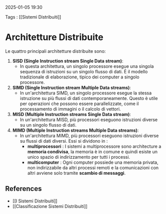 2025-01-05 19:30

Tags : [[Sistemi Distribuiti]]

# Architetture Distribuite

Le quattro principali architetture distribuite sono:

1. **SISD (Single Instruction stream Single Data stream)**:
    - In questa architettura, un singolo processore esegue una singola sequenza di istruzioni su un singolo flusso di dati. È il modello tradizionale di elaborazione, tipico dei computer a singolo processore. 
2. **SIMD (Single Instruction stream Multiple Data streams)**:
    - In un'architettura SIMD, un singolo processore esegue la stessa istruzione su più flussi di dati contemporaneamente. Questo è utile per operazioni che possono essere parallelizzate, come il processamento di immagini o il calcolo di vettori. 
3. **MISD (Multiple Instruction streams Single Data stream)**:
    - In un'architettura MISD, più processori eseguono istruzioni diverse su un singolo flusso di dati.
4. **MIMD (Multiple Instruction streams Multiple Data streams)**:
    - In un'architettura MIMD, più processori eseguono istruzioni diverse su flussi di dati diversi. Essi si dividono in : 
	    - **multiprocessori** : I sistemi a multiprocessore sono architecture a **memoria condivisa**, la memoria è in comune e quindi esiste un unico spazio di indirizzamento per tutti i processi.
	    - **multicomputer** : Ogni computer possiede una memoria privata, non indirizzabile da altri processi remoti e la comunicazioni con altri avviene solo tramite **scambio di messaggi**.
## References

- [[I Sistemi Distribuiti]]
- [[Classificazione Sistemi Distribuiti]]